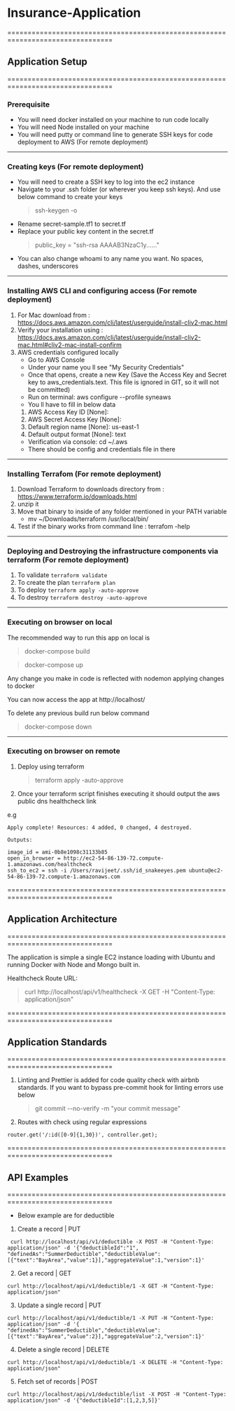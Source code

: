 # Insurance-Application

================================================================================

## Application Setup

================================================================================

### Prerequisite

- You will need docker installed on your machine to run code locally
- You will need Node installed on your machine
- You will need putty or command line to generate SSH keys for code deployment to AWS (For remote deployment)

---

### Creating keys (For remote deployment)

- You will need to create a SSH key to log into the ec2 instance
- Navigate to your .ssh folder (or wherever you keep ssh keys). And use below command to create your keys
  > ssh-keygen -o
- Rename secret-sample.tf1 to secret.tf
- Replace your public key content in the secret.tf
  > public_key = "ssh-rsa AAAAB3NzaC1y......"
- You can also change whoami to any name you want. No spaces, dashes, underscores

---

### Installing AWS CLI and configuring access (For remote deployment)

1.  For Mac download from : https://docs.aws.amazon.com/cli/latest/userguide/install-cliv2-mac.html
2.  Verify your installation using : https://docs.aws.amazon.com/cli/latest/userguide/install-cliv2-mac.html#cliv2-mac-install-confirm
3.  AWS credentials configured locally
    - Go to AWS Console
    - Under your name you ll see "My Security Credentials"
    - Once that opens, create a new Key (Save the Access Key and Secret key to aws_credentials.text. This file is ignored in GIT, so it will not be committed)
    - Run on terminal: aws configure --profile syneaws
    - You ll have to fill in below data
    1.  AWS Access Key ID [None]:
    2.  AWS Secret Access Key [None]:
    3.  Default region name [None]: us-east-1
    4.  Default output format [None]: text
    - Verification via console: cd ~/.aws
    - There should be config and credentials file in there

---

### Installing Terrafom (For remote deployment)

1. Download Terraform to downloads directory from : https://www.terraform.io/downloads.html
2. unzip it
3. Move that binary to inside of any folder mentioned in your PATH variable
   - mv ~/Downloads/terraform /usr/local/bin/
4. Test if the binary works from command line : terrafom -help

---

### Deploying and Destroying the infrastructure components via terraform (For remote deployment)

1. To validate `terraform validate`
2. To create the plan `terraform plan`
3. To deploy `terraform apply -auto-approve`
4. To destroy `terraform destroy -auto-approve`

---

### Executing on browser on local

The recommended way to run this app on local is

> docker-compose build

> docker-compose up

Any change you make in code is reflected with nodemon applying changes to docker

You can now access the app at http://localhost/

To delete any previous build run below command

> docker-compose down

---

### Executing on browser on remote

1. Deploy using terraform

   > terraform apply -auto-approve

2. Once your terraform script finishes executing it should output the aws public dns healthcheck link

e.g

```
Apply complete! Resources: 4 added, 0 changed, 4 destroyed.

Outputs:

image_id = ami-0b8e1098c31133b85
open_in_browser = http://ec2-54-86-139-72.compute-1.amazonaws.com/healthcheck
ssh_to_ec2 = ssh -i /Users/ravijeet/.ssh/id_snakeeyes.pem ubuntu@ec2-54-86-139-72.compute-1.amazonaws.com
```

================================================================================

## Application Architecture

================================================================================

The application is simple a single EC2 instance loading with Ubuntu and running Docker with Node and Mongo built in.

Healthcheck Route URL:

> curl http://localhost/api/v1/healthcheck -X GET -H "Content-Type: application/json"

================================================================================

## Application Standards

================================================================================

1. Linting and Prettier is added for code quality check with airbnb standards.
   If you want to bypass pre-commit hook for linting errors use below

   > git commit --no-verify -m "your commit message"

2. Routes with check using regular expressions

```
router.get('/:id([0-9]{1,30})', controller.get);
```

================================================================================

## API Examples

================================================================================

- Below example are for deductible

1. Create a record | PUT

```
 curl http://localhost/api/v1/deductible -X POST -H "Content-Type: application/json" -d '{"deductibleId":"1", "definedAs":"SummerDeductible","deductibleValue": [{"text":"BayArea","value":1}],"aggregateValue":1,"version":1}'
```

2. Get a record | GET

```
curl http://localhost/api/v1/deductible/1 -X GET -H "Content-Type: application/json"
```

3. Update a single record | PUT

```
curl http://localhost/api/v1/deductible/1 -X PUT -H "Content-Type: application/json" -d '{ "definedAs":"SummerDeductible","deductibleValue": [{"text":"BayArea","value":2}],"aggregateValue":2,"version":1}'
```

4. Delete a single record | DELETE

```
curl http://localhost/api/v1/deductible/1 -X DELETE -H "Content-Type: application/json"
```

5. Fetch set of records | POST

```
curl http://localhost/api/v1/deductible/list -X POST -H "Content-Type: application/json" -d '{"deductibleId":[1,2,3,5]}'
```
